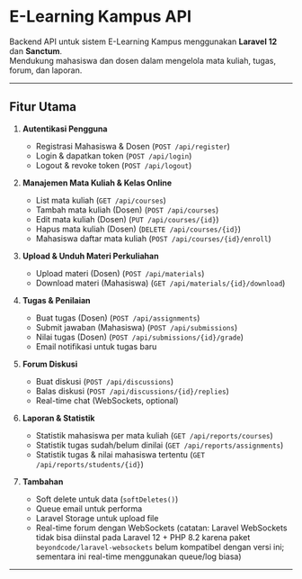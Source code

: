 # E-Learning Kampus API

Backend API untuk sistem E-Learning Kampus menggunakan **Laravel 12** dan **Sanctum**.  
Mendukung mahasiswa dan dosen dalam mengelola mata kuliah, tugas, forum, dan laporan.

---

## Fitur Utama

1. **Autentikasi Pengguna**

    - Registrasi Mahasiswa & Dosen (`POST /api/register`)
    - Login & dapatkan token (`POST /api/login`)
    - Logout & revoke token (`POST /api/logout`)

2. **Manajemen Mata Kuliah & Kelas Online**

    - List mata kuliah (`GET /api/courses`)
    - Tambah mata kuliah (Dosen) (`POST /api/courses`)
    - Edit mata kuliah (Dosen) (`PUT /api/courses/{id}`)
    - Hapus mata kuliah (Dosen) (`DELETE /api/courses/{id}`)
    - Mahasiswa daftar mata kuliah (`POST /api/courses/{id}/enroll`)

3. **Upload & Unduh Materi Perkuliahan**

    - Upload materi (Dosen) (`POST /api/materials`)
    - Download materi (Mahasiswa) (`GET /api/materials/{id}/download`)

4. **Tugas & Penilaian**

    - Buat tugas (Dosen) (`POST /api/assignments`)
    - Submit jawaban (Mahasiswa) (`POST /api/submissions`)
    - Nilai tugas (Dosen) (`POST /api/submissions/{id}/grade`)
    - Email notifikasi untuk tugas baru

5. **Forum Diskusi**

    - Buat diskusi (`POST /api/discussions`)
    - Balas diskusi (`POST /api/discussions/{id}/replies`)
    - Real-time chat (WebSockets, optional)

6. **Laporan & Statistik**

    - Statistik mahasiswa per mata kuliah (`GET /api/reports/courses`)
    - Statistik tugas sudah/belum dinilai (`GET /api/reports/assignments`)
    - Statistik tugas & nilai mahasiswa tertentu (`GET /api/reports/students/{id}`)

7. **Tambahan**
    - Soft delete untuk data (`softDeletes()`)
    - Queue email untuk performa
    - Laravel Storage untuk upload file
    - Real-time forum dengan WebSockets (catatan: Laravel WebSockets tidak bisa diinstal pada Laravel 12 + PHP 8.2 karena paket `beyondcode/laravel-websockets` belum kompatibel dengan versi ini; sementara ini real-time menggunakan queue/log biasa)

---
